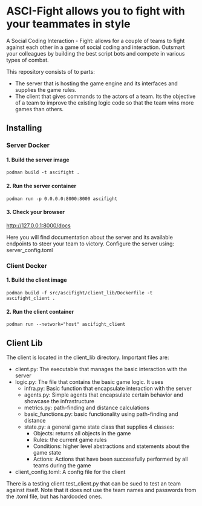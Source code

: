 # **ASCI-Fight** allows you to fight with your teammates in style

A Social Coding Interaction - Fight: allows for a couple of teams to fight
against each other in a game of social coding and interaction. Outsmart your
colleagues by building the best script bots and compete in various types of
combat.

This repository consists of to parts:

- The server that is hosting the game engine and its interfaces and supplies
the game rules.
- The client that gives commands to the actors of a team. Its the objective
of a team to improve the existing logic code so that the team wins more games
than others.

## Installing

### Server Docker

#### 1. Build the server image

  ```[bash]
  podman build -t ascifight .
  ```

#### 2. Run the server container

  ```[bash]
  podman run -p 0.0.0.0:8000:8000 ascifight
  ```

#### 3. Check your browser

<http://127.0.0.1:8000/docs>

Here you will find documentation about the server and its available endpoints
to steer your team to victory.
Configure the server using: server_config.toml

### Client Docker

#### 1. Build the client image

  ```[bash]
  podman build -f src/ascifight/client_lib/Dockerfile -t ascifight_client .
  ```

#### 2. Run the client container

  ```[bash]
  podman run --network="host" ascifight_client
  ```

## Client Lib

The client is located in the client_lib directory. Important files are:

- client.py: The executable that manages the basic interaction with the server
- logic.py: The file that contains the basic game logic. It uses
  - infra.py: Basic function that encapsulate interaction with the server
  - agents.py: Simple agents that encapsulate certain behavior and showcase the
  infrastructure
  - metrics.py: path-finding and distance calculations
  - basic_functions.py: basic functionality using path-finding and distance
  - state.py: a general game state class that supplies 4 classes:
    - Objects: returns all objects in the game
    - Rules: the current game rules
    - Conditions: higher level abstractions and statements about the game state
    - Actions: Actions that have been successfully performed by all teams
    during the game
- client_config.toml: A config file for the client

There is a testing client test_client.py that can be sued to test an team
against itself. Note that it does not use the team names and passwords from
the .toml file, but has hardcoded ones.
